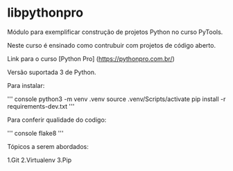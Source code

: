 # libpythonpro
Módulo para exemplificar construção de projetos Python no curso PyTools.

Neste curso é ensinado como contrubuir com projetos de código aberto.

Link para o curso [Python Pro] (https://pythonpro.com.br/)

Versão suportada 3 de Python.

Para instalar:

'''
console
python3 -m venv .venv
source .venv/Scripts/activate
pip install -r requirements-dev.txt
'''

Para conferir qualidade do codigo:

'''
console
flake8
'''


Tópicos a serem abordados:

1.Git
2.Virtualenv
3.Pip